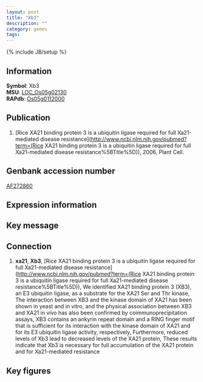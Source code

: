```yaml
---
layout: post
title: "Xb3"
description: ""
category: genes
tags: 
---
```

{% include JB/setup %}

## Information
__Symbol__: Xb3  
__MSU__: [LOC_Os05g02130](http://rice.plantbiology.msu.edu/cgi-bin/ORF_infopage.cgi?orf=LOC_Os05g02130)  
__RAPdb__: [Os05g0112000](http://rapdb.dna.affrc.go.jp/viewer/gbrowse_details/irgsp1?name=Os05g0112000)  

## Publication
1. [Rice XA21 binding protein 3 is a ubiquitin ligase required for full Xa21-mediated disease resistance](http://www.ncbi.nlm.nih.gov/pubmed?term=(Rice XA21 binding protein 3 is a ubiquitin ligase required for full Xa21-mediated disease resistance%5BTitle%5D)), 2006, Plant Cell.

## Genbank accession number
[AF272860](http://www.ncbi.nlm.nih.gov/nuccore/AF272860)

## Expression information

## Key message

## Connection
1. __xa21__, __Xb3__, [Rice XA21 binding protein 3 is a ubiquitin ligase required for full Xa21-mediated disease resistance](http://www.ncbi.nlm.nih.gov/pubmed?term=(Rice XA21 binding protein 3 is a ubiquitin ligase required for full Xa21-mediated disease resistance%5BTitle%5D)),  We identified XA21 binding protein 3 (XB3), an E3 ubiquitin ligase, as a substrate for the XA21 Ser and Thr kinase, The interaction between XB3 and the kinase domain of XA21 has been shown in yeast and in vitro, and the physical association between XB3 and XA21 in vivo has also been confirmed by coimmunoprecipitation assays, XB3 contains an ankyrin repeat domain and a RING finger motif that is sufficient for its interaction with the kinase domain of XA21 and for its E3 ubiquitin ligase activity, respectively, Furthermore, reduced levels of Xb3 lead to decreased levels of the XA21 protein, These results indicate that Xb3 is necessary for full accumulation of the XA21 protein and for Xa21-mediated resistance

## Key figures


